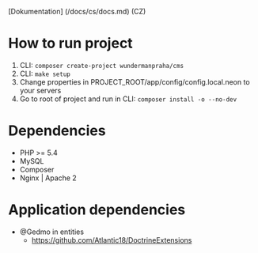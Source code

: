 [Dokumentation] (/docs/cs/docs.md) (CZ)


How to run project
==================

1. CLI: `composer create-project wundermanpraha/cms`
1. CLI: `make setup`
1. Change properties in PROJECT_ROOT/app/config/config.local.neon to your servers
1. Go to root of project and run in CLI: `composer install -o --no-dev`

Dependencies
============

+ PHP >= 5.4
+ MySQL
+ Composer
+ Nginx | Apache 2

Application dependencies
========================
- @Gedmo in entities
	+ https://github.com/Atlantic18/DoctrineExtensions

